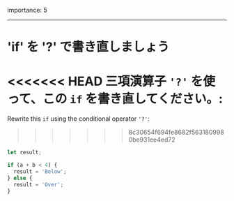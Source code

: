 importance: 5

---

# 'if' を '?' で書き直しましょう

<<<<<<< HEAD
三項演算子 `'?'` を使って、この `if` を書き直してください。:
=======
Rewrite this `if` using the conditional operator `'?'`:
>>>>>>> 8c30654f694fe8682f5631809980be931ee4ed72

```js
let result;

if (a + b < 4) {
  result = 'Below';
} else {
  result = 'Over';
}
```
